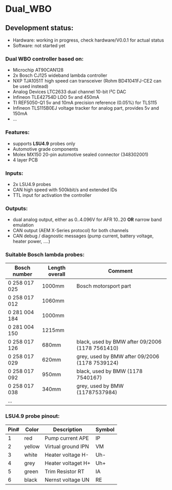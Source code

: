 # Dual_WBO

## Development status: ##
- Hardware: working in progress, check hardware/V0.0.1 for actual status
- Software: not started yet

### Dual WBO controller based on: ### 
- Microchip AT90CAN128
- 2x Bosch CJ125 wideband lambda controller
- NXP TJA1051T high speed can transceiver (Rohm BD41041FJ-CE2 can be used instead)
- Analog Devices LTC2633 dual channel 10-bit I²C DAC
- Infineon TLE42754D LDO 5v and 450mA
- TI REF5050-Q1 5v and 10mA precision reference (0.05%) for TLS115
- Infineon TLS115B0EJ voltage tracker for analog part, provides 5v and 150mA
- ...

### Features: ### 
- supports **LSU4.9** probes only
- Automotive grade components
- Molex MX150 20-pin automotive sealed connector (348302001)
- 4 layer PCB

### Inputs: ### 
- 2x LSU4.9 probes
- CAN high speed with 500kbit/s and extended IDs
- TTL input for activation the controller

### Outputs: ### 
- dual analog output, either as 0..4.096V for AFR 10..20 **OR** narrow band emulation
- CAN output (AEM X-Series protocol) for both channels
- CAN debug / diagnostic messages (pump current, battery voltage, heater power, ....)

### Suitable Bosch lambda probes: ###
|Bosch number  |Length overall|Comment|
|--------------|--------------|-------|
|0 258 017 025 |1000mm|Bosch motorsport part|
|0 258 017 012 |1060mm||
|0 281 004 184 |1000mm||
|0 281 004 150 |1215mm||
|0 258 017 126 |680mm|black, used by BMW after 09/2006 (1178 7561410)|
|0 258 017 029 |620mm|grey, used by BMW after 09/2006 (1178 7539124)|
|0 258 017 092 |950mm|black, used by BMW (1178 7540167)|
|0 258 017 038 |340mm|grey, used by BMW (11787537984)|
|...|||

### LSU4.9 probe pinout: ###
|Pin#|Color|Description|Symbol|
|----|-----|--------|-----------|
|1|red|Pump current APE|IP|
|2|yellow|Virtual ground IPN|VM|
|3|white|Heater voltage H-|Uh-|
|4|grey|Heater voltaget H+|Uh+|
|5|green|Trim Resistor RT|IA|
|6|black|Nernst voltage UN|RE|
